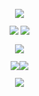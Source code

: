 <p align="center"><img src="https://github.com/user-attachments/assets/01b3ec53-360a-4f5a-b3ed-f774613ce191" /></a></p>

<p align="center"><img src="https://ucarecdn.com/7e3890f6-a1fc-4bf6-a59e-3e38952ee778/ezgif-6a2abbd6410433.gif">  <a href="https://rentry.co/salyface"><img src="https://github.com/user-attachments/assets/afa483e7-9074-412e-a647-c8f6f4d1afeb" /></a></p>
<p align="center"><a href="https://en.pronouns.page/@acornious"><img src="https://github.com/user-attachments/assets/6921c9df-ec4f-4830-aa31-3fffefdb14fb" /></a></p>
<p align="center"><a href="https://www.instagram.com/sleeep_lord/"><img src="https://github.com/user-attachments/assets/e680dbc4-2e81-47a3-92a5-8771ed722508"/></a><img src="https://ucarecdn.com/0a248414-dd06-4601-a6a0-6edba7b8698f/ezgif-6668a650e36ebc.gif" /></p>

<p align="center"><img src="https://github.com/user-attachments/assets/397c4590-e36b-41a0-8407-49214e95d746" /></a></p>
